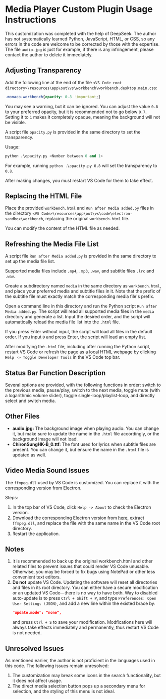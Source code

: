 # Media Player Custom Plugin Usage Instructions

This customization was completed with the help of DeepSeek. The author has not systematically learned Python, JavaScript, HTML, or CSS, so any errors in the code are welcome to be corrected by those with the expertise. The file `audio.jpg` is just for example, if there is any infringement, please contact the author to delete it immediately.

## Adjusting Transparency

Add the following line at the end of the file `<VS Code root directory>\resources\app\out\vs\workbench\workbench.desktop.main.css`:

```CSS
.monaco-workbench{opacity: 0.8 !important;}
```

You may see a warning, but it can be ignored. You can adjust the value `0.8` to your preferred opacity, but it is recommended not to go below `0.7`. Setting it to `1` makes it completely opaque, meaning the background will not be visible.

A script file `opacity.py` is provided in the same directory to set the transparency.

Usage:

```python
python .\opacity.py <Number between 0 and 1>
```

For example, running `python .\opacity.py 0.8` will set the transparency to `0.8`.

After making changes, you must restart VS Code for them to take effect.

## Replacing the HTML File

Place the provided `workbench.html` and `Run after Media added.py` files in the directory `<VS Code>\resources\app\out\vs\code\electron-sandbox\workbench`, replacing the original `workbench.html` file.

You can modify the content of the HTML file as needed.

## Refreshing the Media File List

A script file `Run after Media added.py` is provided in the same directory to set up the media file list.

Supported media files include `.mp4`, `.mp3`, `.wav`, and subtitle files `.lrc` and `.wav`.

Create a subdirectory named `media` in the same directory as `workbench.html`, and place your preferred media and subtitle files in it. Note that the prefix of the subtitle file must exactly match the corresponding media file's prefix.

Open a command line in this directory and run the Python script `Run after Media added.py`. The script will read all supported media files in the `media` directory and generate a list. Input the desired order, and the script will automatically reload the media file list into the `.html` file.

If you press Enter without input, the script will load all files in the default order. If you input `0` and press Enter, the script will load an empty list.

After modifying the `.html` file, including after running the Python script, restart VS Code or refresh the page as a local HTML webpage by clicking `Help -> Toggle Developer Tools` in the VS Code top bar.

## Status Bar Function Description

Several options are provided, with the following functions in order: switch to the previous media, pause/play, switch to the next media, toggle mute (with a logarithmic volume slider), toggle single-loop/playlist-loop, and directly select and switch media.

## Other Files

* **audio.jpg:** The background image when playing audio. You can change it, but make sure to update the name in the `.html` file accordingly, or the background image will not load.
* **ChironSungHK-B_0.ttf:** The font used for lyrics when subtitle files are present. You can change it, but ensure the name in the `.html` file is updated as well.

## Video Media Sound Issues

The `ffmpeg.dll` used by VS Code is customized. You can replace it with the corresponding version from Electron.

Steps:

1. In the top bar of VS Code, click `Help -> About` to check the Electron version.
2. Download the corresponding Electron version from [here](https://registry.npmmirror.com/binary.html?path=electron/), extract `ffmpeg.dll`, and replace the file with the same name in the VS Code root directory.
3. Restart the application.

## Notes
1. It is recommended to back up the original workbench.html and other related files to prevent issues that could render VS Code unusable. Otherwise, you may be forced to fix bugs using NotePad or other less convenient text editors.
2. **Do not** update VS Code. Updating the software will reset all directories and files in its root directory. You can either have a secure modification or an updated VS Code—there is no way to have both. Way to disabled auto-update is to press `Ctrl + Shift + P`, and type `Preferences: Open User Settings (JSON)`, and add a new line within the existed brace by:
   ```json
   "update.mode": "none",
   ```
   and press `Ctrl + S` to save your modification. Modfications here will always take effects immediately and permanently, thus restart VS Code is not needed.

## Unresolved Issues

As mentioned earlier, the author is not proficient in the languages used in this code. The following issues remain unresolved:

1. The customization may break some icons in the search functionality, but it does not affect usage.
2. The direct media selection button pops up a secondary menu for selection, and the styling of this menu is not ideal.